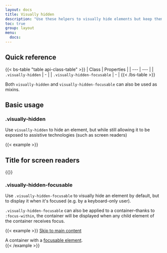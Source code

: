 ```yaml
---
layout: docs
title: Visually hidden
description: "Use these helpers to visually hide elements but keep them accessible to assistive technologies."
toc: true
group: layout
menu:
  docs:    
---
```



## Quick reference

{{< bs-table "table api-class-table" >}}
| Class | Properties |
| --- | --- |
| `.visually-hidden` | - |
| `.visually-hidden-focusable` | - |
{{< /bs-table >}}

Both `visually-hidden` and `visually-hidden-focusable` can also be used as mixins.

## Basic usage

### .visually-hidden

Use `visually-hidden` to hide an element, but while still allowing it to be exposed to assistive technologies (such as screen readers)

{{< example >}}
<h2 class="visually-hidden">Title for screen readers</h2>
{{</ example >}}

### .visually-hidden-focusable

Use `.visually-hidden-focusable` to visually hide an element by default, but to display it when it's focused (e.g. by a keyboard-only user). 

`.visually-hidden-focusable` can also be applied to a container–thanks to `:focus-within`, the container will be displayed when any child element of the container receives focus.

{{< example >}}
<a class="visually-hidden-focusable" href="#content">Skip to main content</a>
<div class="visually-hidden-focusable">A container with a <a href="#">focusable element</a>.</div>
{{< /example >}}

